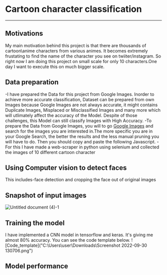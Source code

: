 # Cartoon character classification
___________________________________

## Motivations
   My main motivation behind this project is that there are thousands of cartoon\anime characters from various animes. It becomes extremely frustating to find the name of the character you see on twiiter/instagram. So right now I am doing this project on small scale for only 10 characters.One day I want to execute this on much bigger scale.


## Data preparation
-I have prepared the Data for this project from Google Images. Inorder to achieve more accurate classification, Dataset can be prepared from own Images because Google Images are not always accurate, it might contains Duplicate Images, Misplaced or Misclassified Images and many more which will utlimately affect the accuracy of the Model. Despite of those challenges, this Model can still classify Images with High Accuracy.
-To prepare the Data from Google Images, you will to go [Google Images](https://www.google.co.in/imghp?hl=en&tab=ri&ogbl) and search for the images you are interested in.The more specific you are in your Google Search, the better the results and the less manual pruning you will have to do. Then you should copy and paste the following Javascript.
-For this I have made a web-scraper in python using selenium and collected the images of 10 different cartoon character

## Using Computer vision to detect faces
This includes-face detection and cropping the face out of original images

## Snapshot of input images

![Untitled document (4)-1](https://user-images.githubusercontent.com/104096164/192888515-5c4de528-98b9-4443-bfab-0c845cc019bf.png)



## Training the model
I have implemented a CNN model in tensorflow and keras. It's giving me almost 80% accuracy. You can see the code template below.
![Code_template]("C:\Users\user\Downloads\Screenshot 2022-09-30 130706.png")

## Model performance
